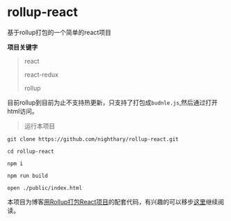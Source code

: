 # rollup-react
基于rollup打包的一个简单的react项目



**项目关键字**

>react
>
>react-redux
>
>rollup



目前rollup到目前为止不支持热更新，只支持了打包成```budnle.js```,然后通过打开html访问。



> 运行本项目

```shell
git clone https://github.com/nighthary/rollup-react.git

cd rollup-react

npm i

npm run build

open ./public/index.html
```



本项目为博客[用Rollup打包React项目](https://nighthary.github.io/)的配套代码，有兴趣的可以移步[这里](http://nighthary.github.io/)继续阅读。